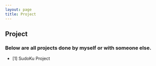 ```yaml
---
layout: page
title: Project
---
```

## Project

### Below are all projects done by myself or with someone else.

* [1] SudoKu Project